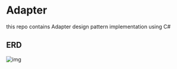 # Adapter
this repo contains Adapter design pattern implementation using C#
## ERD
![img](https://github.com/hanan-tuwaiq/Adapter/blob/main/adapterERD.png?raw=true)
